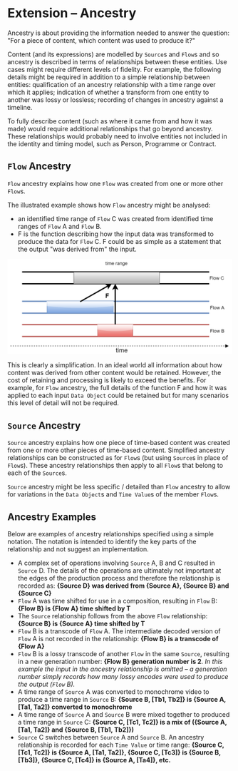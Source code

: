 # Extension &ndash; Ancestry

Ancestry is about providing the information needed to answer the question: "For a piece of content, which content was used to produce it?"

Content (and its expressions) are modelled by `Source`s and `Flow`s and so ancestry is described in terms of relationships between these entities. Use cases might require different levels of fidelity. For example, the following details might be required in addition to a simple relationship between entities: qualification of an ancestry relationship with a time range over which it applies; indication of whether a transform from one entity to another was lossy or lossless; recording of changes in ancestry against a timeline.

To fully describe content (such as where it came from and how it was made) would require additional relationships that go beyond ancestry. These relationships would probably need to involve entities not included in the identity and timing model, such as Person, Programme or Contract.


## `Flow` Ancestry

`Flow` ancestry explains how one `Flow` was created from one or more other `Flow`s.

The illustrated example shows how `Flow` ancestry might be analysed:

* an identified time range of `Flow` C was created from identified time ranges of `Flow` A and `Flow` B.
* F is the function describing how the input data was transformed to produce the data for `Flow` C. F could be as simple as a statement that the output "was derived from" the input.

![Flow Ancestry](images/2.6-FlowAncestryReduce1.png)

This is clearly a simplification. In an ideal world all information about how content was derived from other content would be retained. However, the cost of retaining and processing is likely to exceed the benefits. For example, for `Flow` ancestry, the full details of the function F and how it was applied to each input `Data Object` could be retained but for many scenarios this level of detail will not be required.


## `Source` Ancestry

`Source` ancestry explains how one piece of time-based content was created from one or more other pieces of time-based content. Simplified ancestry relationships can be constructed as for `Flow`s (but using `Source`s in place of `Flow`s). These ancestry relationships then apply to all `Flow`s that belong to each of the `Source`s.

`Source` ancestry might be less specific / detailed than `Flow` ancestry to allow for variations in the `Data Object`s and `Time Value`s of the member `Flow`s.


## Ancestry Examples

Below are examples of ancestry relationships specified using a simple notation. The notation is intended to identify the key parts of the relationship and not suggest an implementation.

* A complex set of operations involving `Source` A, B and C resulted in `Source` D. The details of the operations are ultimately not important at the edges of the production process and therefore the relationship is recorded as: **{Source D} was derived from {Source A}, {Source B} and {Source C}**
* `Flow` A was time shifted for use in a composition, resulting in `Flow` B: **{Flow B} is {Flow A} time shifted by T**
* The `Source` relationship follows from the above `Flow` relationship: **{Source B} is {Source A} time shifted by T**
* `Flow` B is a transcode of `Flow` A. The intermediate decoded version of `Flow` A is not recorded in the relationship: **{Flow B} is a transcode of {Flow A}**
* `Flow` B is a lossy transcode of another `Flow` in the same `Source`, resulting in a new generation number: **{Flow B} generation number is 2**. *In this example the input in the ancestry relationship is omitted &ndash; a generation number simply records how many lossy encodes were used to produce the output (`Flow` B).*
* A time range of `Source` A was converted to monochrome video to produce a time range in `Source` B: **{Source B, \[Tb1, Tb2\]} is {Source A, \[Ta1, Ta2\]} converted to monochrome**
* A time range of `Source` A and `Source` B were mixed together to produced a time range in `Source` C: **{Source C, \[Tc1, Tc2\]} is a mix of ({Source A, \[Ta1, Ta2\]} and {Source B, \[Tb1, Tb2\]})**
* `Source` C switches between `Source` A and `Source` B. An ancestry relationship is recorded for each `Time Value` or time range: **{Source C, \[Tc1, Tc2\]} is {Source A, \[Ta1, Ta2\]}, {Source C, \[Tc3\]} is {Source B, \[Tb3\]}, {Source C, \[Tc4\]} is {Source A, \[Ta4\]}, etc.**

